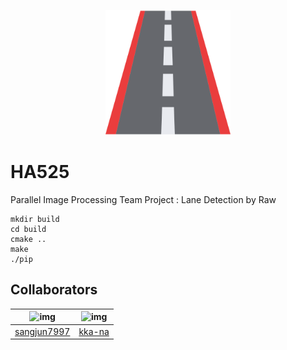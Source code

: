 <p align="center">
  <img width="200" height="200" src="./src/resource/icon/icon.png">

# HA525

Parallel Image Processing Team Project : Lane Detection by Raw

```
mkdir build
cd build
cmake ..
make
./pip
```

## Collaborators

| <img width = "200" height="200" src="https://avatars.githubusercontent.com/u/69493518?v=4" alt="img" /> | <img width = "200" height="200" src="https://avatars.githubusercontent.com/u/69347961?v=4" alt="img" /> |
| ------------------------------------------------------------------------------------------------------- | ------------------------------------------------------------------------------------------------------- |
| [sangjun7997](https://github.com/sangjun7997)                                                           | [kka-na](https://github.com/kka-na)                                                                     |

